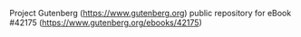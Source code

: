 Project Gutenberg (https://www.gutenberg.org) public repository for eBook #42175 (https://www.gutenberg.org/ebooks/42175)
